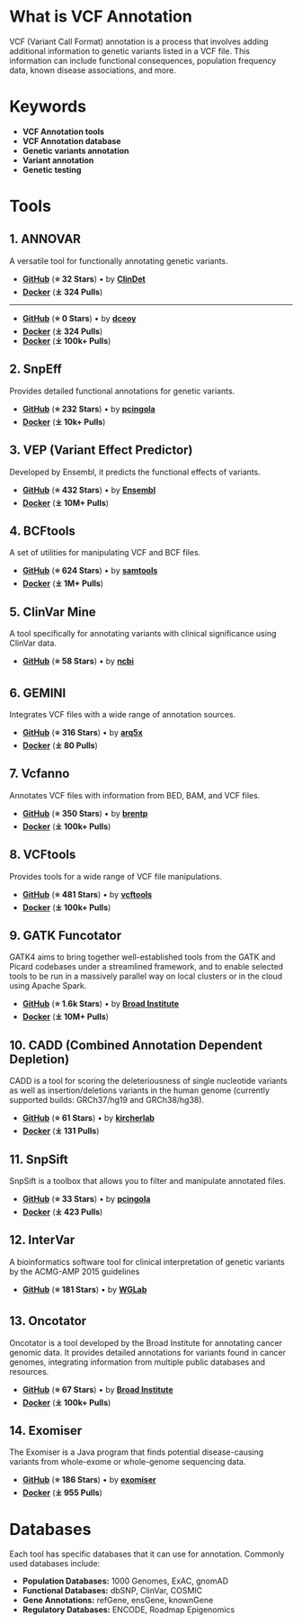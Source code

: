 # What is VCF Annotation
VCF (Variant Call Format) annotation is a process that involves adding additional information to genetic variants listed in a VCF file. This information can include functional consequences, population frequency data, known disease associations, and more.

# Keywords
- **VCF Annotation tools**
- **VCF Annotation database**
- **Genetic variants annotation**
- **Variant annotation**
- **Genetic testing**


# Tools

## 1. ANNOVAR 
A versatile tool for functionally annotating genetic variants.
- **[GitHub](https://github.com/clindet/anor)**  (**⭐ 32 Stars**) • by [**ClinDet**](https://github.com/clindet/) 
- **[Docker](https://registry.hub.docker.com/r/bioinstaller/annovarr)** (**⤓ 324 Pulls**)
- ---
- **[GitHub](https://github.com/dceoy/annovar-vcf-cli)**  (**⭐ 0 Stars**) • by [**dceoy**](https://github.com/dceoy) 
- **[Docker](https://registry.hub.docker.com/r/bioinstaller/annovarr)** (**⤓ 324 Pulls**)
- **[Docker](https://hub.docker.com/r/bioinfochrustrasbourg/annovar)** (**⤓ 100k+ Pulls**)
  
## 2. SnpEff
Provides detailed functional annotations for genetic variants.

- **[GitHub](https://github.com/pcingola/SnpEff)**  (**⭐ 232 Stars**) • by [**pcingola**](https://github.com/pcingola/) 
- **[Docker](https://hub.docker.com/r/nfcore/snpeff)** (**⤓ 10k+ Pulls**)

## 3. VEP (Variant Effect Predictor)
Developed by Ensembl, it predicts the functional effects of variants.

- **[GitHub](https://github.com/Ensembl/ensembl-vep)**  (**⭐ 432 Stars**) • by [**Ensembl**](https://github.com/Ensembl) 
- **[Docker](https://hub.docker.com/r/ensemblorg/ensembl-vep)** (**⤓ 10M+ Pulls**)

## 4. BCFtools
 A set of utilities for manipulating VCF and BCF files.
 
 - **[GitHub](https://github.com/samtools/bcftools)**  (**⭐ 624 Stars**) • by [**samtools**](https://github.com/samtools/) 
- **[Docker](https://hub.docker.com/r/biocontainers/bcftools)** (**⤓ 1M+ Pulls**)

## 5. ClinVar Mine
A tool specifically for annotating variants with clinical significance using ClinVar data.

- **[GitHub](https://github.com/ncbi/clinvar)**  (**⭐ 58 Stars**) • by [**ncbi**](https://github.com/ncbi) 

## 6. GEMINI
Integrates VCF files with a wide range of annotation sources.

- **[GitHub](https://github.com/arq5x/gemini)**  (**⭐ 316 Stars**) • by [**arq5x**](https://github.com/arq5x) 
- **[Docker](https://hub.docker.com/r/sibswiss/gemini)** (**⤓ 80 Pulls**)

## 7. Vcfanno
Annotates VCF files with information from BED, BAM, and VCF files.

- **[GitHub](https://github.com/brentp/vcfanno)**  (**⭐ 350 Stars**) • by [**brentp**](https://github.com/brentp) 
- **[Docker](https://hub.docker.com/r/clinicalgenomics/vcfanno)** (**⤓ 100k+ Pulls**)


## 8. VCFtools
Provides tools for a wide range of VCF file manipulations.

- **[GitHub](https://github.com/vcftools/vcftools)**  (**⭐ 481 Stars**) • by [**vcftools**](https://github.com/vcftools) 
- **[Docker](https://hub.docker.com/r/biocontainers/vcftools)** (**⤓ 100k+ Pulls**)

## 9. GATK Funcotator
GATK4 aims to bring together well-established tools from the GATK and Picard codebases under a streamlined framework, and to enable selected tools to be run in a massively parallel way on local clusters or in the cloud using Apache Spark.

- **[GitHub](https://github.com/broadinstitute/gatk)**  (**⭐ 1.6k Stars**) • by [**Broad Institute**](https://github.com/broadinstitute/) 
- **[Docker](https://hub.docker.com/r/broadinstitute/gatk)** (**⤓ 10M+ Pulls**)

## 10. CADD (Combined Annotation Dependent Depletion)
CADD is a tool for scoring the deleteriousness of single nucleotide variants as well as insertion/deletions variants in the human genome (currently supported builds: GRCh37/hg19 and GRCh38/hg38).

- **[GitHub](https://github.com/kircherlab/CADD-scripts)**  (**⭐ 61 Stars**) • by [**kircherlab**](https://github.com/kircherlab/) 
- **[Docker](https://hub.docker.com/r/biocontainers/cadd-scripts-with-envs)** (**⤓ 131 Pulls**)

## 11. SnpSift
SnpSift is a toolbox that allows you to filter and manipulate annotated files.

- **[GitHub](https://github.com/pcingola/SnpSift)**  (**⭐ 33 Stars**) • by [**pcingola**](https://github.com/pcingola/) 
- **[Docker](https://hub.docker.com/r/alexcoppe/snpsift)** (**⤓ 423 Pulls**)

## 12. InterVar
A bioinformatics software tool for clinical interpretation of genetic variants by the ACMG-AMP 2015 guidelines

- **[GitHub](https://github.com/WGLab/InterVar)**  (**⭐ 181 Stars**) • by [**WGLab**](https://github.com/WGLab/) 

## 13. Oncotator
Oncotator is a tool developed by the Broad Institute for annotating cancer genomic data. It provides detailed annotations for variants found in cancer genomes, integrating information from multiple public databases and resources.

- **[GitHub](https://github.com/broadinstitute/oncotator)**  (**⭐ 67 Stars**) • by [**Broad Institute**](https://github.com/broadinstitute/) 
- **[Docker](https://hub.docker.com/r/broadinstitute/oncotator)** (**⤓ 100k+ Pulls**)

## 14. Exomiser
The Exomiser is a Java program that finds potential disease-causing variants from whole-exome or whole-genome sequencing data.

- **[GitHub](https://github.com/exomiser/Exomiser)**  (**⭐ 186 Stars**) • by [**exomiser**](https://github.com/exomiser/) 
- **[Docker](https://hub.docker.com/r/exomiser/exomiser-cli)** (**⤓ 955 Pulls**)

# Databases
Each tool has specific databases that it can use for annotation. Commonly used databases include:

- **Population Databases:** 1000 Genomes, ExAC, gnomAD
- **Functional Databases:** dbSNP, ClinVar, COSMIC
- **Gene Annotations:** refGene, ensGene, knownGene
- **Regulatory Databases:** ENCODE, Roadmap Epigenomics



